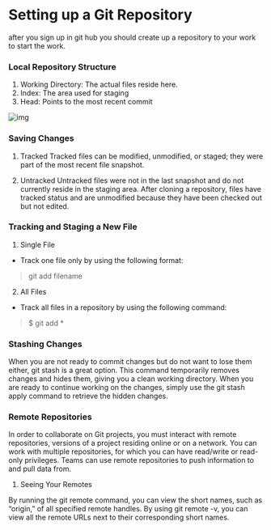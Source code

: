 # Setting up a Git Repository

after you sign up in git hub you should create up a repository to your work 
to start the work.

### Local Repository Structure
1. Working Directory: The actual files reside here.
2. Index: The area used for staging
3. Head: Points to the most recent commit

![img](https://blog.udemy.com/wp-content/uploads/2015/08/image036.png)

### Saving Changes

1. Tracked
Tracked files can be modified, unmodified, or staged; they were part of the most recent file snapshot.

2. Untracked
Untracked files were not in the last snapshot and do not currently reside in the staging area.
After cloning a repository, files have tracked status and are unmodified because they have been checked out but not edited.

### Tracking and Staging a New File

1. Single File
  - Track one file only by using the following format:

 > git add filename

2. All Files
 - Track all files in a repository by using the following command:

 > $ git add *

### Stashing Changes

When you are not ready to commit changes but do not want to lose them either, git stash is a great option. 
This command temporarily removes changes and hides them, giving you a clean working directory. 
When you are ready to continue working on the changes, simply use the git stash apply command to retrieve the hidden changes.

### Remote Repositories

In order to collaborate on Git projects, you must interact with remote repositories, versions of a project residing online or on a network. 
You can work with multiple repositories, for which you can have read/write or read-only privileges. 
Teams can use remote repositories to push information to and pull data from.

1. Seeing Your Remotes

By running the git remote command, you can view the short names, such as “origin,” of all specified remote handles.
By using git remote -v, you can view all the remote URLs next to their corresponding short names.
